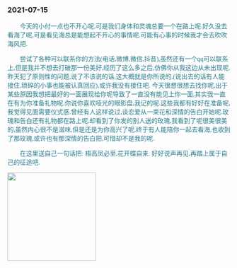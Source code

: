 ### 2021-07-15

  <p style="text-indent:2em; color: #25798a; font-family: Brush Script MT, Brush Script Std, cursive">
    今天的小付一点也不开心呢,可是我们身体和灵魂总要一个在路上呢.好久没去看海了呢,可是看见海总是能想起不开心的事情呢.可能有心事的时候我才会去吹吹海风把.
  </p>

  <p style="text-indent:2em; color: #25798a; font-family: Brush Script MT, Brush Script Std, cursive">
    尝试了各种可以联系你的方法(电话,微博,微信,抖音),虽然还有一个qq可以联系上,但是我并不想去打破那一份美好,经历了这么多之后,仿佛你从我这边从未出现呢.昨天犯了原则性的问题,说了不该说的话,这大概就是你所说的,(说出去的话有人能接住,琐碎的小事也能被认真回应),或许我没有接住吧.
    今天很想很想去找你呢,出于某些原因我想把最好的一面展现给你呢导致了一直没有能见上你一面,其实我一直在有为你准备礼物呢,你说你喜欢哑光的眼影盘,我记的呢.这些我都有好好在准备呢,我觉得见面需要仪式感.曾经有人这样说过,谈恋爱从一束花和深情的告白开始呢.玫瑰和告白还有礼物都在路上呢,却看到了你发的别人送的玫瑰,我看到了呢很美很美的,虽然内心很不是滋味,但是还是为你高兴了呢,终于有人能陪你一起去看海,也收到了那玫瑰,或许也有那深情的告白把,可惜却不是我的呢.
  </p>

  <p style="text-indent:2em; color: #25798a; font-family: Brush Script MT, Brush Script Std, cursive">
    在这里送自己一句话把: 梧高凤必至,花开蝶自来.
    好好说声再见,再踏上属于自己的征途吧.
    <!-- 并不是说自己要花心,只有爱你自己才能去爱别人,并不是一昧的去认错 -->
    <!-- 照片晚上从坪山回来的时候再补上吧 -->
  </p>

  <img src="/loveMollyrui/dariyLove/log/../mollyImage/mollyr5T.jpg" style="width: 200px"/>

  <br/>
  
  <!-- <img src="/loveMollyrui/dariyLove/log/../mollyImage/mollyDariy1.jpg" style="width: 200px"/> -->